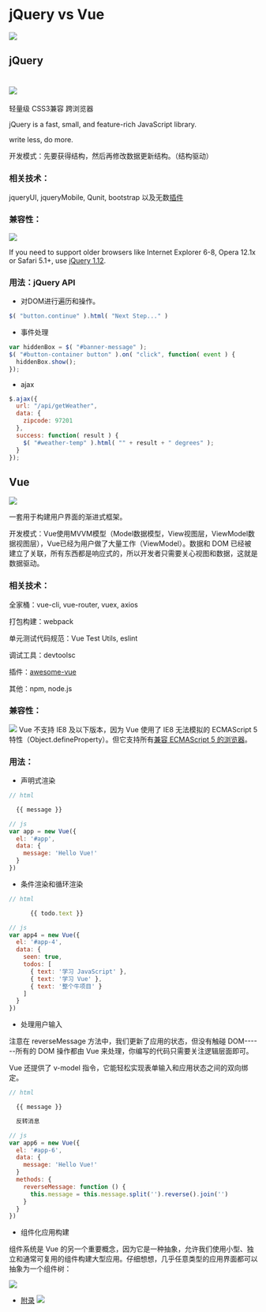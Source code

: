 
# jQuery vs Vue
![](https://qqadapt.qpic.cn/txdocpic/0/0fa66548776aef37366ed325eabc8646/0)

## jQuery
![](https://qqadapt.qpic.cn/txdocpic/0/58ffc5e3d9aa1a4406850f7141a97b64/0)
=================================================================================

轻量级 CSS3兼容 跨浏览器

jQuery is a fast, small, and feature-rich JavaScript library.

write less, do more.

开发模式：先要获得结构，然后再修改数据更新结构。（结构驱动）

### 相关技术：

jqueryUI, jqueryMobile, Qunit, bootstrap 以及无数[插件](https://plugins.jquery.com/)

### 兼容性：

![](https://qqadapt.qpic.cn/txdocpic/0/4a0aa52b7f252806022f5c3a3629b104/0)

If you need to support older browsers like Internet Explorer 6-8, Opera 12.1x or Safari 5.1+, use [jQuery 1.12](https://code.jquery.com/jquery/#jquery-all-1.x).

### 用法：jQuery API

- 对DOM进行遍历和操作。

```js
$( "button.continue" ).html( "Next Step..." )
```

- 事件处理

```js
var hiddenBox = $( "#banner-message" );
$( "#button-container button" ).on( "click", function( event ) {
  hiddenBox.show();
});

```

- ajax

```js
$.ajax({
  url: "/api/getWeather",
  data: {
    zipcode: 97201
  },
  success: function( result ) {
    $( "#weather-temp" ).html( "" + result + " degrees" );
  }
});

```

## Vue

![](https://qqadapt.qpic.cn/txdocpic/0/50a059f8604d400f697a906687bd3f54/0)

一套用于构建用户界面的渐进式框架。

开发模式：Vue使用MVVM模型（Model数据模型，View视图层，ViewModel数据视图层），Vue已经为用户做了大量工作（ViewModel）。数据和 DOM 已经被建立了关联，所有东西都是响应式的，所以开发者只需要关心视图和数据，这就是数据驱动。

### 相关技术：

全家桶：vue-cli, vue-router, vuex, axios

打包构建：webpack

单元测试代码规范：Vue Test Utils, eslint

调试工具：devtoolsc

插件：[awesome-vue](https://github.com/vuejs/awesome-vue#components--libraries)

其他：npm, node.js

### 兼容性：

![](https://qqadapt.qpic.cn/txdocpic/0/5a9871fb3bd66e9e4e63a0097c17c3a8/0)  Vue 不支持 IE8 及以下版本，因为 Vue 使用了 IE8 无法模拟的 ECMAScript 5 特性（Object.defineProperty）。但它支持所有[兼容 ECMAScript 5 的浏览器](https://caniuse.com/#feat=es5)。

### 用法：

- 声明式渲染

```js
// html

  {{ message }}

// js
var app = new Vue({
  el: '#app',
  data: {
    message: 'Hello Vue!'
  }
})

```

- 条件渲染和循环渲染

```js
// html

      {{ todo.text }}

// js
var app4 = new Vue({
  el: '#app-4',
  data: {
    seen: true,
    todos: [
      { text: '学习 JavaScript' },
      { text: '学习 Vue' },
      { text: '整个牛项目' }
    ]
  }
})

```

- 处理用户输入

注意在 reverseMessage 方法中，我们更新了应用的状态，但没有触碰 DOM------所有的 DOM 操作都由 Vue 来处理，你编写的代码只需要关注逻辑层面即可。

Vue 还提供了 v-model 指令，它能轻松实现表单输入和应用状态之间的双向绑定。

```js
// html

  {{ message }}

  反转消息

// js
var app6 = new Vue({
  el: '#app-6',
  data: {
    message: 'Hello Vue!'
  }
  methods: {
    reverseMessage: function () {
      this.message = this.message.split('').reverse().join('')
    }
  }
})

```

- 组件化应用构建

组件系统是 Vue 的另一个重要概念，因为它是一种抽象，允许我们使用小型、独立和通常可复用的组件构建大型应用。仔细想想，几乎任意类型的应用界面都可以抽象为一个组件树：

![](https://qqadapt.qpic.cn/txdocpic/0/b5c08269dfc26ae6d7db3801e9efd296/0)

- [附录](https://raw.githubusercontent.com/Tnfe/TNFE-Diagram/master/assets/第十三期/vuex图解1.png) ![](https://qqadapt.qpic.cn/txdocpic/0/cd199e3e28e81bece9cc27dc48151787/0)